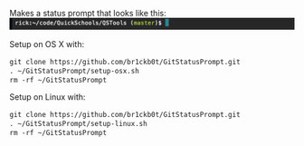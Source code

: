 Makes a status prompt that looks like this:
![Prompt example](example.png)

Setup on OS X with:
```
git clone https://github.com/br1ckb0t/GitStatusPrompt.git
. ~/GitStatusPrompt/setup-osx.sh
rm -rf ~/GitStatusPrompt
```

Setup on Linux with:
```
git clone https://github.com/br1ckb0t/GitStatusPrompt.git
. ~/GitStatusPrompt/setup-linux.sh
rm -rf ~/GitStatusPrompt
```
